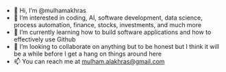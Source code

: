 - 👋 Hi, I’m @mulhamakhras
- 👀 I’m interested in coding, AI, software development, data science, process automation, finance, stocks, investments, and much more 
- 🌱 I’m currently learning how to build software applications and how to effectively use Github
- 💞️ I’m looking to collaborate on anything but to be honest but I think it will be a while before I get a hang on things around here
- 📫 You can reach me at mulham.alakhras@gmail.com

